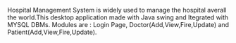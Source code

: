 Hospital Management System is widely used to manage the hospital averall the world.This desktop application made with Java swing and Itegrated with MYSQL DBMs.
Modules are : Login Page, Doctor(Add,View,Fire,Update) and Patient(Add,View,Fire,Update).
